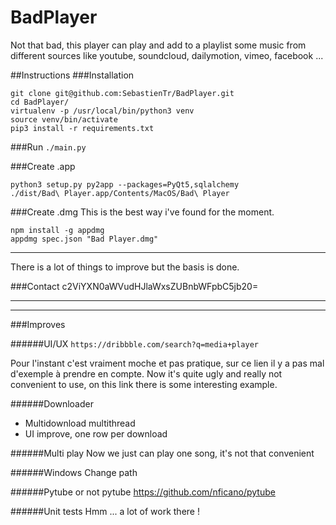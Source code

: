# BadPlayer

Not that bad, this player can play and add to a playlist some music from different sources like youtube, soundcloud, dailymotion, vimeo, facebook ...


##Instructions
###Installation
```
git clone git@github.com:SebastienTr/BadPlayer.git
cd BadPlayer/
virtualenv -p /usr/local/bin/python3 venv
source venv/bin/activate
pip3 install -r requirements.txt
```

###Run
`./main.py`

###Create .app
```
python3 setup.py py2app --packages=PyQt5,sqlalchemy
./dist/Bad\ Player.app/Contents/MacOS/Bad\ Player
```

###Create .dmg
This is the best way i've found for the moment.

```
npm install -g appdmg
appdmg spec.json "Bad Player.dmg"
```
---------------------

There is a lot of things to improve but the basis is done.

###Contact
c2ViYXN0aWVudHJlaWxsZUBnbWFpbC5jb20=


---------------------
---------------------
###Improves

######UI/UX
`https://dribbble.com/search?q=media+player`

Pour l'instant c'est vraiment moche et pas pratique, sur ce lien il y a pas mal d'exemple à prendre en compte.
Now it's quite ugly and really not convenient to use, on this link there is some interesting example.

######Downloader
- Multidownload multithread
- UI improve, one row per download

######Multi play
Now we just can play one song, it's not that convenient

######Windows
Change path

######Pytube or not pytube
https://github.com/nficano/pytube

######Unit tests
Hmm ... a lot of work there !